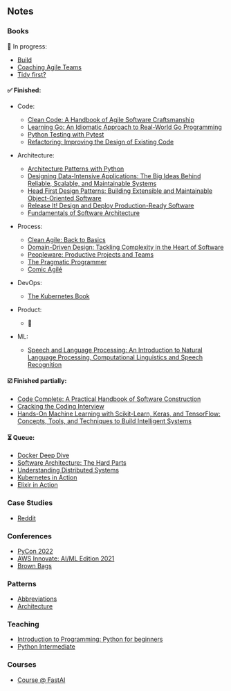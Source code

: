 ## Notes

### Books

👀 In progress:

- [Build](books/build.md)
- [Coaching Agile Teams](books/coaching-agile-teams.md)
- [Tidy first?](books/tidy-first.md)

#### ✅ Finished:

- Code:
    - [Clean Code: A Handbook of Agile Software Craftsmanship](books/clean-code.md)
    - [Learning Go: An Idiomatic Approach to Real-World Go Programming](books/go/notes.md)
    - [Python Testing with Pytest](books/pytest/notes.md)
    - [Refactoring: Improving the Design of Existing Code](books/refactoring.md)

- Architecture:
    - [Architecture Patterns with Python](books/python-architecture-patterns/notes.md)
    - [Designing Data-Intensive Applications: The Big Ideas Behind Reliable, Scalable, and Maintainable Systems](books/ddia.md)
    - [Head First Design Patterns: Building Extensible and Maintainable Object-Oriented Software](books/head-first-design-patterns/notes.md)
    - [Release It! Design and Deploy Production-Ready Software](books/release-it.md)
    - [Fundamentals of Software Architecture](books/fundamentals-of-architecture.md)

- Process:
    - [Clean Agile: Back to Basics](books/clean-agile.md)
    - [Domain-Driven Design: Tackling Complexity in the Heart of Software](books/ddd.md)
    - [Peopleware: Productive Projects and Teams](books/peopleware.md)
    - [The Pragmatic Programmer](books/pragmatic-programmer.md)
    - [Comic Agilé](books/comic-agile.md)

- DevOps:
    - [The Kubernetes Book](books/kubernetes-book.md)

- Product:
    - :eyes:

- ML:
    - [Speech and Language Processing: An Introduction to Natural Language Processing, Computational Linguistics and Speech Recognition](books/nlp-book.md)

#### ☑️ Finished partially:

- [Code Complete: A Practical Handbook of Software Construction](books/code-complete.md)
- [Cracking the Coding Interview](books/cracking-coding-interview/notes.md)
- [Hands-On Machine Learning with Scikit-Learn, Keras, and TensorFlow: Concepts, Tools, and Techniques to Build Intelligent Systems](books/hands-on-ml.md)

#### ⏳ Queue:

- [Docker Deep Dive](books/docker-deep-dive.md)
- [Software Architecture: The Hard Parts](books/architecture-hard-parts.md)
- [Understanding Distributed Systems](books/understanding-distributed-systems.md)
- [Kubernetes in Action](books/kubernetes-in-action.md)
- [Elixir in Action](books/elixir.md)

### Case Studies

- [Reddit](case-studies/reddit.md)

### Conferences

- [PyCon 2022](conferences/pycon-2022.md)
- [AWS Innovate: AI/ML Edition 2021](conferences/aws-innovate-ai-ml-21.md)
- [Brown Bags](conferences/brown-bags.md)

### Patterns

- [Abbreviations](patterns/abbreviations.md)
- [Architecture](patterns/architecture.md)

### Teaching

- [Introduction to Programming: Python for beginners](teaching/python-intro)
- [Python Intermediate](teaching/python-intermediate)

### Courses

- [Course @ FastAI](courses/fast-ai.md)
